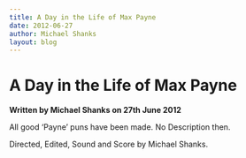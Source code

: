 ```yaml
---
title: A Day in the Life of Max Payne
date: 2012-06-27
author: Michael Shanks
layout: blog
---
```

# A Day in the Life of Max Payne

**Written by Michael Shanks on 27th June 2012**

All good ‘Payne’ puns have been made. No Description then.

Directed, Edited, Sound and Score by Michael Shanks.